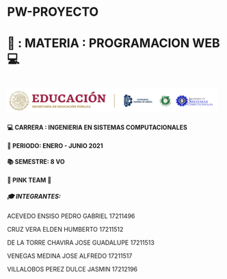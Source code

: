 # PW-PROYECTO

# :blue_book: : MATERIA : PROGRAMACION WEB :computer: 
#  ![LOGO](https://github.com/Villalobos39/SISTEMAS-PROGRAMABLES/blob/SISTEMAS-PROGRAMABLES/IMG/Logo.PNG)

#### :computer: CARRERA : INGENIERIA EN SISTEMAS COMPUTACIONALES 
#### :date: PERIODO: ENERO - JUNIO  2021  
####   :books: SEMESTRE:  8 VO 

#### :white_flower:  PINK TEAM  :fish_cake:

##### :mortar_board:  INTEGRANTES: 

  ACEVEDO ENSISO PEDRO GABRIEL 17211496
  
  CRUZ VERA ELDEN HUMBERTO 17211512 
  
  DE LA TORRE CHAVIRA JOSE GUADALUPE 17211513 
  
  VENEGAS MEDINA JOSE ALFREDO 17211517 
  
  VILLALOBOS PEREZ DULCE JASMIN  17212196


